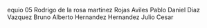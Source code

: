 
equio 05 Rodrigo de la rosa martinez Rojas Aviles Pablo Daniel Diaz Vazquez Bruno Alberto Hernandez Hernandez Julio Cesar
